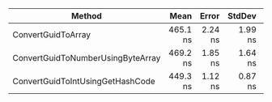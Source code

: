 |                            Method |     Mean |   Error |  StdDev |   Gen0 | Allocated |
|---------------------------------- |---------:|--------:|--------:|-------:|----------:|
|                ConvertGuidToArray | 465.1 ns | 2.24 ns | 1.99 ns | 0.0095 |      40 B |
| ConvertGuidToNumberUsingByteArray | 469.2 ns | 1.85 ns | 1.64 ns | 0.0095 |      40 B |
|  ConvertGuidToIntUsingGetHashCode | 449.3 ns | 1.12 ns | 0.87 ns |      - |         - |
